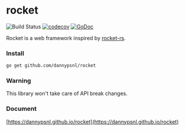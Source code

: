 # rocket

![Build Status](https://github.com/dannypsnl/rocket/workflows/Go/badge.svg?branch=master)
[![codecov](https://codecov.io/gh/dannypsnl/rocket/branch/v1/graph/badge.svg)](https://codecov.io/gh/dannypsnl/rocket)
[![GoDoc](https://godoc.org/github.com/dannypsnl/rocket?status.svg)](https://godoc.org/github.com/dannypsnl/rocket)

Rocket is a web framework inspired by [rocket-rs](https://github.com/SergioBenitez/Rocket).

### Install

```sh
go get github.com/dannypsnl/rocket
```

### Warning

This library won't take care of API break changes.

### Document

[https://dannypsnl.github.io/rocket](https://dannypsnl.github.io/rocket)
